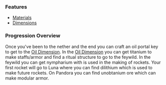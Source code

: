 ### Features
- [Materials](materials/overview.md)
- [Dimensions](dimensions/overview.md)

### Progression Overview
Once you've been to the nether and the end you can craft an oil portal key to get to the [Oil Dimension](dimensions/oil.md).
In the [Oil Dimension](dimensions/oil.md) you can get titanium to make staffs/armor and find a ritual structure to go to 
the feywild. In the feywild you can get nympharium with is used in the making of rockets. Your first rocket will go to Luna
where you can find dilithium which is used to make future rockets. On Pandora you can find unobtanium ore which can make 
modular armor. 